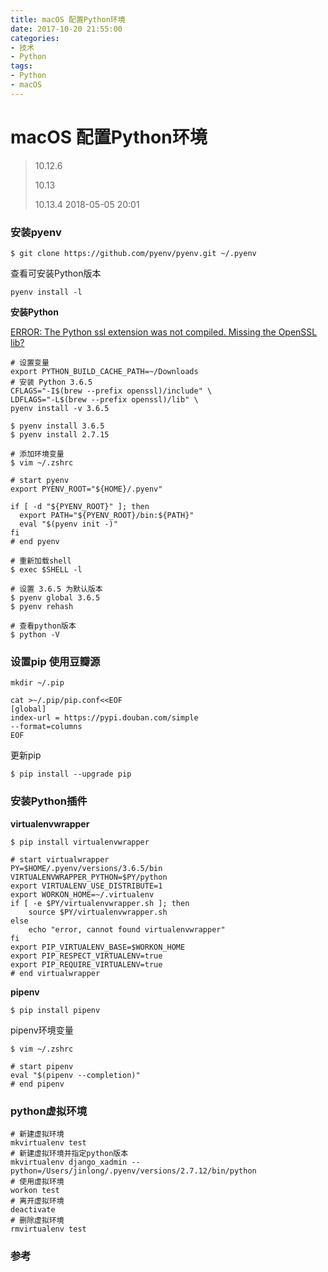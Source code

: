 ```yaml
---
title: macOS 配置Python环境
date: 2017-10-20 21:55:00
categories:
- 技术
- Python
tags:
- Python
- macOS
---
```


# macOS 配置Python环境

> 10.12.6
>
> 10.13
>
> 10.13.4 2018-05-05 20:01



### 安装pyenv
```shell
$ git clone https://github.com/pyenv/pyenv.git ~/.pyenv
```

查看可安装Python版本

`pyenv install -l`

**安装Python**

[ERROR: The Python ssl extension was not compiled. Missing the OpenSSL lib?](https://github.com/pyenv/pyenv/wiki/Common-build-problems)

```shell
# 设置变量
export PYTHON_BUILD_CACHE_PATH=~/Downloads
# 安装 Python 3.6.5
CFLAGS="-I$(brew --prefix openssl)/include" \
LDFLAGS="-L$(brew --prefix openssl)/lib" \
pyenv install -v 3.6.5
```

```shell
$ pyenv install 3.6.5
$ pyenv install 2.7.15

# 添加环境变量
$ vim ~/.zshrc

# start pyenv
export PYENV_ROOT="${HOME}/.pyenv"

if [ -d "${PYENV_ROOT}" ]; then
  export PATH="${PYENV_ROOT}/bin:${PATH}"
  eval "$(pyenv init -)"
fi
# end pyenv

# 重新加载shell
$ exec $SHELL -l

# 设置 3.6.5 为默认版本
$ pyenv global 3.6.5
$ pyenv rehash

# 查看python版本
$ python -V
```

### 设置pip 使用豆瓣源
```
mkdir ~/.pip

cat >~/.pip/pip.conf<<EOF
[global]
index-url = https://pypi.douban.com/simple
--format=columns
EOF
```

更新pip

```shell
$ pip install --upgrade pip
```



### 安装Python插件

**virtualenvwrapper**

```shell
$ pip install virtualenvwrapper

# start virtualwrapper
PY=$HOME/.pyenv/versions/3.6.5/bin
VIRTUALENVWRAPPER_PYTHON=$PY/python
export VIRTUALENV_USE_DISTRIBUTE=1
export WORKON_HOME=~/.virtualenv
if [ -e $PY/virtualenvwrapper.sh ]; then
    source $PY/virtualenvwrapper.sh
else
    echo "error, cannot found virtualenvwrapper"
fi
export PIP_VIRTUALENV_BASE=$WORKON_HOME
export PIP_RESPECT_VIRTUALENV=true
export PIP_REQUIRE_VIRTUALENV=true
# end virtualwrapper
```

**pipenv**

```shell
$ pip install pipenv
```

pipenv环境变量

```shell
$ vim ~/.zshrc

# start pipenv
eval "$(pipenv --completion)"
# end pipenv
```



### python虚拟环境

```
# 新建虚拟环境
mkvirtualenv test
# 新建虚拟环境并指定python版本
mkvirtualenv django_xadmin --python=/Users/jinlong/.pyenv/versions/2.7.12/bin/python
# 使用虚拟环境
workon test
# 离开虚拟环境
deactivate
# 删除虚拟环境
rmvirtualenv test
```

### 参考








